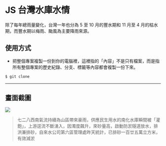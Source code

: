 # JS 台灣水庫水情

除了每年總雨量變化，台灣一年也分為 5 至 10 月的豐水期和 11 月至 4 月的枯水期，而豐水期以梅雨、颱風為主要降雨來源。

## 使用方式
- 把整個專案複製一份到你的電腦裡，這裡指的「內容」不是只有檔案，而是指所有整個專案的歷史紀錄、分支、標籤等內容都會複製一份下來。
```sh
$ git clone
```

----

## 畫面截圖
![](https://i.imgur.com/85AehgT.png)
>  七二八西南氣流持續為山區帶來豪雨，供應民生用水的南化水庫瞬間被「灌飽」，上游逕流不斷湧入，因濁度飆升，來砂量高，啟動防淤隧道放水，排洪兼排砂，自來水公司第六區管理處昨天統計，已排砂一百廿五萬立方米，有效減淤
